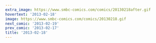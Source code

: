 ```yaml
---
extra_image: https://www.smbc-comics.com/comics/20130218after.gif
hovertext: '2013-02-18'
image: https://www.smbc-comics.com/comics/20130218.gif
next_comic: '2013-02-19'
prev_comic: '2013-02-17'
title: '2013-02-18'
---
```


